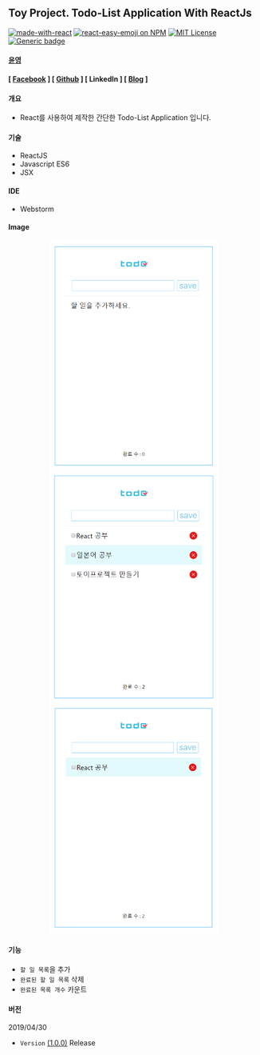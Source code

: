 Toy Project. Todo-List Application With ReactJs <br/>
-----------------------


[![made-with-react](https://img.shields.io/github/package-json/dependency-version/zeit/next.js/dev/react/canary.svg)](https://reactjs.org/)
[![react-easy-emoji on NPM](https://img.shields.io/npm/v/react-easy-emoji.svg)](https://www.npmjs.com/package/react-easy-emoji)
[![MIT License](https://img.shields.io/badge/license-MIT-blue.svg)](https://opensource.org/licenses/MIT)
[![Generic badge](https://img.shields.io/badge/No-Update-red.svg)](https://shields.io/)



#### [윤영](https://github.com/yunyoung1819)
#### [ [Facebook](https://www.facebook.com/yoon.young.585) ] [ [Github](https://github.com/yunyoung1819) ] [ LinkedIn ] [ [Blog](https://yunyoung1819.tistory.com) ] <br/>


#### 개요
 - React를 사용하여 제작한 간단한 Todo-List Application 입니다. <br/>

#### 기술
- ReactJS
- Javascript ES6
- JSX

#### IDE
- Webstorm

#### Image

<p align="center">
<img width="340px" height="460px" src="https://github.com/yunyoung1819/react-todolist-app/blob/master/src/readmeImg1.PNG?raw=true"/><br/>
<img width="340px" height="460px" src="https://github.com/yunyoung1819/react-todolist-app/blob/master/src/readmeImg2.PNG?raw=true"/>
<br/>
<img width="340px" height="460px" src="https://github.com/yunyoung1819/react-todolist-app/blob/master/src/readmeImg3.PNG?raw=true"/>
</p>


#### 기능 
- `할 일 목록`을 추가 
- `완료된 할 일 목록` 삭제
- `완료된 목록 개수` 카운트 


#### 버전
2019/04/30 <br/>
- `Version` [(1.0.0)](https://github.com/yunyoung1819/react-todolist-app) Release <br/>


